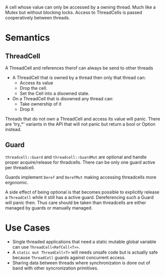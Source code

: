 A cell whose value can only be accessed by a owning thread.  Much like a Mutex but without
blocking locks. Access to ThreadCells is passed cooperatively between threads.


# Semantics

## ThreadCell

A ThreadCell and references therof can always be send to other threads

 * A ThreadCell that is owned by a thread then only that thread can:
   * Access its value
   * Drop the cell.
   * Set the Cell into a disowned state.
 * On a ThreadCell that is disowned any thread can:
   * Take ownership of it
   * Drop it

Threads that do not own a ThreadCell and access its value will panic.  There are 'try_*'
variants in the API that will not panic but return a bool or Option instead.


## Guard

`threadcell::Guard` and `threadcell::GuardMut` are optional and handle proper acquire/release
for thradcells. There can be only one guard active per threadcell.

Guards implement `Deref` and `DerefMut` making accessing threadcells more ergonomic.

A side effect of being optional is that becomes possible to explicitly release a `ThreadCell`
while it still has a active guard. Dereferencing such a Guard will panic then. Thus care
should be taken than threadcells are either managed by guards or manually managed.


# Use Cases

 * Single threaded applications that need a static mutable global variable can use
   `ThreadCell<RefCell<T>>`.
 * A `static mut ThreadCell<T>` will needs unsafe code but is actually safe because
   `ThreadCell` guards against concurrent access.
 * Sharing data between threads where synchronizaton is done out of band with other
   syncronization primitives.
